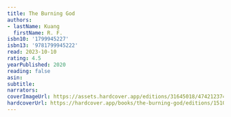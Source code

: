 ```yaml
---
title: The Burning God
authors:
- lastName: Kuang
  firstName: R. F.
isbn10: '1799945227'
isbn13: '9781799945222'
read: 2023-10-10
rating: 4.5
yearPublished: 2020
reading: false
asin:
subtitle:
narrators:
coverImageUrl: https://assets.hardcover.app/editions/31645018/4742123748791802.jpg
hardcoverUrl: https://hardcover.app/books/the-burning-god/editions/15105726
---
```


